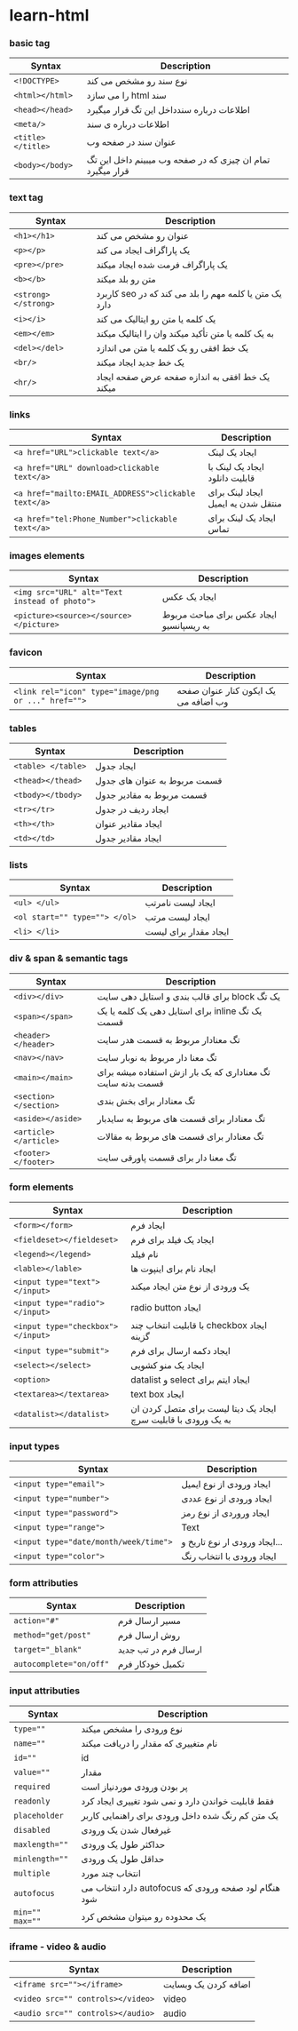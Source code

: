 # learn-html

### basic tag

| Syntax      | Description |
| ----------- | ----------- |
| `<!DOCTYPE>`      | نوع سند رو مشخص می کند       |
| `<html></html>`  | <span lang="fa" dir="rtl">سند html را می سازد</span>       |
| `<head></head>`      |   اطلاعات درباره سندداخل این تگ قرار میگیرد      |
| `<meta/>`   | اطلاعات درباره ی سند        |
| `<title></title>`      | عنوان سند در صفحه وب       |
| `<body></body>`   | تمام ان چیزی که در صفحه وب میبینم داخل این تگ قرار میگیرد        |

### text tag

| Syntax      | Description |
| ----------- | ----------- |
| `<h1></h1>`      | عنوان رو مشخص می کند       |
| `<p></p>`  | یک پاراگراف ایجاد می کند        |
| `<pre></pre>`      | یک پاراگراف فرمت شده ایجاد میکند       |
| `<b></b>`   | متن رو بلد میکند        |
| `<strong></strong>`      | <span lang="fa" dir="rtl">یک متن یا کلمه مهم را بلد می کند که در seo کاربرد دارد</span>       |
| `<i></i>`   | یک کلمه یا متن رو ایتالیک می کند        |
| `<em></em>`      | به یک کلمه یا متن تأکید میکند وان را ایتالیک میکند      |
| `<del></del>`   | یک خط افقی رو یک کلمه یا متن می اندازد        |
| `<br/>`      | یک خط جدید ایجاد میکند       |
| `<hr/>`   | یک خط افقی به اندازه صفحه عرض صفحه ایجاد میکند        |

### links

| Syntax      | Description |
| ----------- | ----------- |
| `<a href="URL">clickable text</a>`      | ایجاد یک لینک       |
| `<a href="URL" download>clickable text</a>`   | ایجاد یک لینک با قابلیت دانلود        |
| `<a href="mailto:EMAIL_ADDRESS">clickable text</a>`      | ایجاد لینک برای منتقل شدن یه ایمیل       |
| `<a href="tel:Phone_Number">clickable text</a>`   | ایجاد یک لینک برای تماس        |

### images elements

| Syntax      | Description |
| ----------- | ----------- |
| `<img src="URL" alt="Text instead of photo">`      | ایجاد یک عکس       |
| `<picture><source></source></picture>`   | ایجاد عکس برای مباحث مربوط به ریسپانسیو        |

### favicon

| Syntax      | Description |
| ----------- | ----------- |
| `<link rel="icon" type="image/png or ..." href="">`      | یک ایکون کنار عنوان صفحه وب اضافه می      |

### tables

| Syntax      | Description |
| ----------- | ----------- |
| `<table> </table>`      | ایجاد جدول       |
| `<thead></thead>`   | قسمت مربوط به عنوان های جدول        |
| `<tbody></tbody>`      | قسمت مربوط به مقادیر جدول       |
| `<tr></tr>`   | ایجاد ردیف در جدول        |
| `<th></th>`      | ایجاد مقادیر عنوان        |
| `<td></td>`   | ایجاد مقادیر جدول        |

###  lists

| Syntax      | Description |
| ----------- | ----------- |
| `<ul> </ul>`      | ایجاد لیست نامرتب       |
| `<ol start="" type=""> </ol>`   | ایجاد لیست مرتب        |
| `<li> </li>`   | ایجاد مقدار برای لیست        |

### div & span & semantic tags

| Syntax      | Description |
| ----------- | ----------- |
| `<div></div>`      | <span lang="fa" dir="rtl">یک تگ block برای قالب بندی و استایل دهی سایت</span>       |
| `<span></span>`   | <span lang="fa" dir="rtl">یک تگ inline برای استایل دهی یک کلمه یا یک قسمت </span>        |
| `<header></header>`      | تگ معنادار مربوط به قسمت هدر سایت       |
| `<nav></nav>`   | تگ معنا دار مربوط به نوبار سایت        |
| `<main></main>`      | تگ معناداری که یک بار ازش استفاده میشه برای قسمت بدنه سایت       |
| `<section></section>`   | تگ معنادار برای بخش بندی        |
| `<aside></aside>`      | تگ معنادار برای قسمت های مربوط به سایدبار       |
| `<article></article>`   | تگ معنادار برای قسمت های مربوط به مقالات        |
| `<footer></footer>`      | تگ معنا دار برای قسمت پاورقی سایت       |

### form elements

| Syntax      | Description |
| ----------- | ----------- |
| `<form></form>`      | ایجاد فرم       |
| `<fieldeset></fieldeset>`   | ایجاد یک فیلد برای فرم        |
| `<legend></legend>`      | نام فیلد       |
| `<lable></lable>`   | ایجاد نام برای اینپوت ها        |
| `<input type="text"></input>`      | یک ورودی از نوع متن ایجاد میکند       |
| `<input type="radio"></input>`   | <span lang="fa" dir="rtl">ایجاد radio button</span>        |
| `<input type="checkbox"></input>`      | <span lang="fa" dir="rtl">ایجاد checkbox با قابلیت انتخاب چند گزینه</span>       |
| `<input type="submit">`   | ایجاد دکمه ارسال برای فرم        |
| `<select></select>`      | ایجاد یک منو کشویی       |
| `<option>`   | <span lang="fa" dir="rtl">ایجاد ایتم برای select و datalist</span>        |
| `<textarea></textarea>`      | <span lang="fa" dir="rtl">ایجاد text box</span>       |
| `<datalist></datalist>`   | ایجاد یک دیتا لیست برای متصل کردن ان به یک ورودی با قابلیت سرچ        |

### input types

| Syntax      | Description |
| ----------- | ----------- |
| `<input type="email">`      | ایجاد ورودی از نوع ایمیل       |
| `<input type="number">`   | ایجاد ورودی از نوع عددی        |
| `<input type="password">`      | ایجاد وروردی از نوع رمز       |
| `<input type="range">`   | Text        |
| `<input type="date/month/week/time">`      | ایجاد ورودی ار نوع تاریخ و...      |
| `<input type="color">`   | ایجاد ورودی با انتخاب رنگ       |

### form attributies

| Syntax      | Description |
| ----------- | ----------- |
| `action="#"`      | مسیر ارسال فرم       |
| `method="get/post"`   | روش ارسال فرم        |
| `target="_blank"`      | ارسال فرم در تب جدید      |
| `autocomplete="on/off"`   |  تکمیل خودکار فرم       |

### input attributies

| Syntax      | Description |
| ----------- | ----------- |
| `type=""`      | نوع ورودی را مشخص میکند       |
| `name=""`   | نام متغییری که مقدار را دریافت میکند        |
| `id=""`      |  id      |
| `value=""`   | مقدار        |
| `required`      | پر بودن ورودی موردنیاز است       |
| `readonly`   | فقط قابلیت خواندن دارد و نمی شود تغییری ایجاد کرد        |
| `placeholder`      | یک متن کم رنگ شده داخل ورودی برای راهنمایی کاربر       |
| `disabled`   | غیرفعال شدن یک ورودی        |
| `maxlength=""`      | حداکثر طول یک ورودی       |
| `minlength=""`   | حداقل طول یک ورودی        |
| `multiple`      | انتخاب چند مورد       |
| `autofocus`   | <span lang="fa" dir="rtl">هنگام لود صفحه ورودی که autofocus دارد انتخاب می شود</span>        |
| `min="" max=""`      | یک محدوده رو میتوان مشخص کرد       |

### iframe - video & audio

| Syntax      | Description |
| ----------- | ----------- |
| `<iframe src=""></iframe>`      | اضافه کردن یک وبسایت        |
| `<video src="" controls></video>`   | video        |
| `<audio src="" controls></audio>`      | audio       |